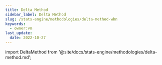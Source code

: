 ```yaml
---
title: Delta Method
sidebar_label: Delta Method
slug: /stats-engine/methodologies/delta-method-whn
keywords:
  - owner:vm
last_update:
  date: 2022-10-27
---
```


import DeltaMethod from '@site/docs/stats-engine/methodologies/delta-method.md';

<DeltaMethod />